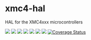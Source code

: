 # xmc4-hal
HAL for the XMC4xxx microcontrollers

![](https://github.com/xmc-rs/xmc4-hal/workflows/XMC%20Devices/badge.svg)
![](https://github.com/xmc-rs/xmc4-hal/workflows/Audit/badge.svg)
![](https://github.com/xmc-rs/xmc4-hal/workflows/Format/badge.svg?branch=master)
![](https://github.com/xmc-rs/xmc4-hal/workflows/Clippy/badge.svg?branch=master)
![](https://github.com/xmc-rs/xmc4-hal/workflows/Docs/badge.svg?branch=master)
![](https://github.com/xmc-rs/xmc4-hal/workflows/Todo/badge.svg?branch=master)
![](https://github.com/xmc-rs/xmc4-hal/workflows/Coverage/badge.svg?branch=master)
[![Coverage Status](https://coveralls.io/repos/github/xmc-rs/xmc4-hal/badge.svg?branch=master)](https://coveralls.io/github/xmc-rs/xmc4-hal?branch=master)

